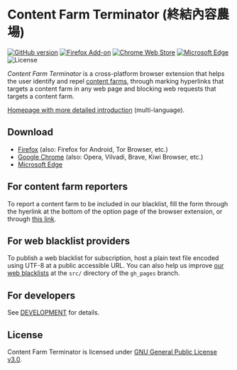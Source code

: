 # Content Farm Terminator (終結內容農場)

[![GitHub version](https://img.shields.io/github/v/tag/danny0838/content-farm-terminator?label=github)](https://github.com/danny0838/content-farm-terminator/tags)
[![Firefox Add-on](https://img.shields.io/amo/v/content-farm-terminator?label=firefox)](https://addons.mozilla.org/firefox/addon/content-farm-terminator/)
[![Chrome Web Store](https://img.shields.io/chrome-web-store/v/lcghoajegeldpfkfaejegfobkapnemjl?label=chrome)](https://chromewebstore.google.com/detail/lcghoajegeldpfkfaejegfobkapnemjl)
[![Microsoft Edge](https://img.shields.io/badge/dynamic/json?label=edge&prefix=v&query=%24.version&url=https%3A%2F%2Fmicrosoftedge.microsoft.com%2Faddons%2Fgetproductdetailsbycrxid%2Ffgckcfkpckemdnnejbbfkkchanedbeje)](https://microsoftedge.microsoft.com/addons/detail/fgckcfkpckemdnnejbbfkkchanedbeje)
![License](https://img.shields.io/github/license/danny0838/content-farm-terminator)

*Content Farm Terminator* is a cross-platform browser extension that helps the user identify and repel [content farms](https://en.wikipedia.org/wiki/Content_farm), through marking hyperlinks that targets a content farm in any web page and blocking web requests that targets a content farm.

[Homepage with more detailed introduction](https://danny0838.github.io/content-farm-terminator/) (multi-language).

## Download
* [Firefox](https://addons.mozilla.org/firefox/addon/content-farm-terminator/) (also: Firefox for Android, Tor Browser, etc.)
* [Google Chrome](https://chrome.google.com/webstore/detail/lcghoajegeldpfkfaejegfobkapnemjl) (also: Opera, Vilvadi, Brave, Kiwi Browser, etc.)
* [Microsoft Edge](https://microsoftedge.microsoft.com/addons/detail/fgckcfkpckemdnnejbbfkkchanedbeje)

## For content farm reporters
To report a content farm to be included in our blacklist, fill the form through the hyerlink at the bottom of the option page of the browser extension, or through [this link](https://danny0838.github.io/content-farm-terminator/report).

## For web blacklist providers
To publish a web blacklist for subscription, host a plain text file encoded using UTF-8 at a public accessible URL. You can also help us improve [our web blacklists](https://danny0838.github.io/content-farm-terminator/subscriptions) at the `src/` directory of the `gh_pages` branch.

## For developers
See [DEVELOPMENT](https://github.com/danny0838/content-farm-terminator/blob/main/DEVELOPMENT.md) for details.

## License
Content Farm Terminator is licensed under [GNU General Public License v3.0](https://github.com/danny0838/content-farm-terminator/blob/master/LICENSE.txt).
